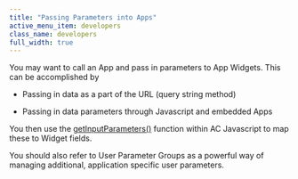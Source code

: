 ```yaml
---
title: "Passing Parameters into Apps"
active_menu_item: developers
class_name: developers
full_width: true
---
```



You may want to call an App and pass in parameters to App Widgets. This can be accomplished by

 - Passing in data as a part of the URL (query string method)

 - Passing in data parameters through Javascript and embedded Apps

You then use the [getInputParameters()](../../../scripting-apis/client-api/app-functions/getinputparameter.htm) function within AC Javascript to map these to Widget fields.

You should also refer to User Parameter Groups as a powerful way of managing additional, application specific user parameters.

